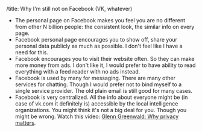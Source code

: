 /title: Why I'm still not on Facebook (VK, whatever)

* The personal page on Facebook makes you feel you are no different
  from other N billion people: the consistent look, the similar info
  on every page.
* Facebook personal page encourages you to show off, share your
  personal data publicly as much as possible. I don't feel like I have
  a need for this.
* Facebook encourages you to visit their website often. So they can
  make more money from ads. I don't like it, I would prefer to have
  ability to read everything with a feed reader with no ads instead.
* Facebook is used by many for messaging. There are many other
  services for chatting. Though I would prefer not to bind myself to a
  single service provider. The old plain email is still good for many
  cases.
* Facebook is very centralized. All the info about everyone might be
  (in case of vk.com it definitely is) accessible by the local
  intelligence organizations. You might think it's not a big deal for
  you. Though you might be wrong. Watch this video:
  [Glenn Greenwald: Why privacy matters](privacy).

[privacy]: http://www.ted.com/talks/glenn_greenwald_why_privacy_matters
